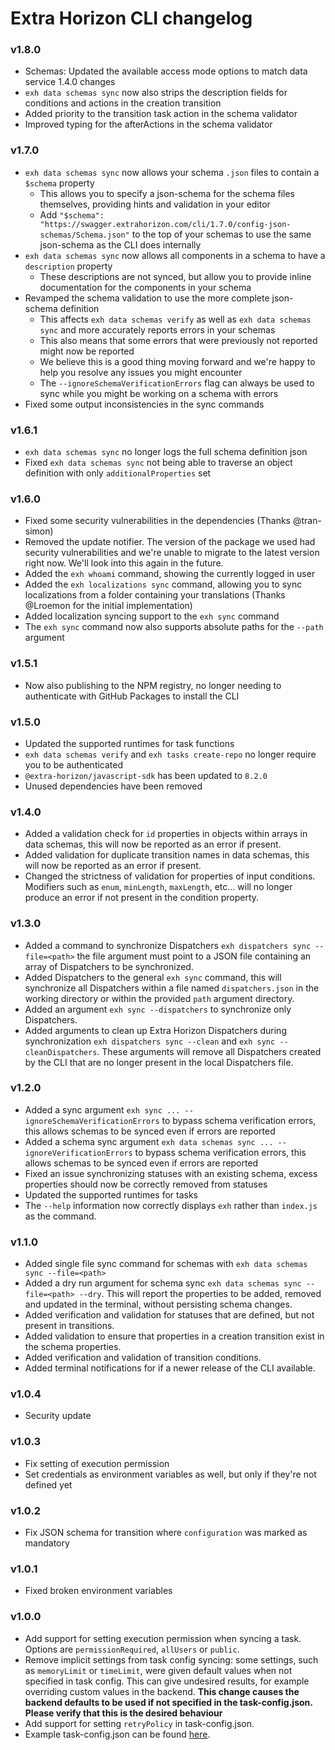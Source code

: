 # Extra Horizon CLI changelog

### v1.8.0
* Schemas: Updated the available access mode options to match data service 1.4.0 changes
* `exh data schemas sync` now also strips the description fields for conditions and actions in the creation transition
* Added priority to the transition task action in the schema validator
* Improved typing for the afterActions in the schema validator

### v1.7.0
* `exh data schemas sync` now allows your schema `.json` files to contain a `$schema` property
  * This allows you to specify a json-schema for the schema files themselves, providing hints and validation in your editor
  * Add `"$schema": "https://swagger.extrahorizon.com/cli/1.7.0/config-json-schemas/Schema.json"` to the top of your schemas to use the same json-schema as the CLI does internally
* `exh data schemas sync` now allows all components in a schema to have a `description` property
  * These descriptions are not synced, but allow you to provide inline documentation for the components in your schema
* Revamped the schema validation to use the more complete json-schema definition
  * This affects `exh data schemas verify` as well as `exh data schemas sync` and more accurately reports errors in your schemas
  * This also means that some errors that were previously not reported might now be reported
  * We believe this is a good thing moving forward and we're happy to help you resolve any issues you might encounter
  * The `--ignoreSchemaVerificationErrors` flag can always be used to sync while you might be working on a schema with errors
* Fixed some output inconsistencies in the sync commands

### v1.6.1
* `exh data schemas sync` no longer logs the full schema definition json
* Fixed `exh data schemas sync` not being able to traverse an object definition with only `additionalProperties` set

### v1.6.0
* Fixed some security vulnerabilities in the dependencies (Thanks @tran-simon)
* Removed the update notifier. The version of the package we used had security vulnerabilities and we're unable to migrate to the latest version right now. We'll look into this again in the future.
* Added the `exh whoami` command, showing the currently logged in user
* Added the `exh localizations sync` command, allowing you to sync localizations from a folder containing your translations (Thanks @Lroemon for the initial implementation)
* Added localization syncing support to the `exh sync` command
* The `exh sync` command now also supports absolute paths for the `--path` argument

### v1.5.1
* Now also publishing to the NPM registry, no longer needing to authenticate with GitHub Packages to install the CLI

### v1.5.0
* Updated the supported runtimes for task functions
* `exh data schemas verify` and `exh tasks create-repo` no longer require you to be authenticated
* `@extra-horizon/javascript-sdk` has been updated to `8.2.0`
* Unused dependencies have been removed

### v1.4.0
* Added a validation check for `id` properties in objects within arrays in data schemas, this will now be reported as an error if present.
* Added validation for duplicate transition names in data schemas, this will now be reported as an error if present.
* Changed the strictness of validation for properties of input conditions. Modifiers such as `enum`, `minLength`, `maxLength`, etc... will no longer produce an error if not present in the condition property.

### v1.3.0
* Added a command to synchronize Dispatchers `exh dispatchers sync --file=<path>` the file argument must point to a JSON file containing an array of Dispatchers to be synchronized.
* Added Dispatchers to the general `exh sync` command, this will synchronize all Dispatchers within a file named `dispatchers.json` in the working directory or within the provided `path` argument directory.
* Added an argument `exh sync --dispatchers` to synchronize only Dispatchers.
* Added arguments to clean up Extra Horizon Dispatchers during synchronization `exh dispatchers sync --clean` and `exh sync --cleanDispatchers`. These arguments will remove all Dispatchers created by the CLI that are no longer present in the local Dispatchers file.

### v1.2.0
* Added a sync argument `exh sync ... --ignoreSchemaVerificationErrors` to bypass schema verification errors, this allows schemas to be synced even if errors are reported
* Added a schema sync argument `exh data schemas sync ... --ignoreVerificationErrors` to bypass schema verification errors, this allows schemas to be synced even if errors are reported
* Fixed an issue synchronizing statuses with an existing schema, excess properties should now be correctly removed from statuses
* Updated the supported runtimes for tasks
* The `--help` information now correctly displays `exh` rather than `index.js` as the command.

### v1.1.0
* Added single file sync command for schemas with `exh data schemas sync --file=<path>`
* Added a dry run argument for schema sync `exh data schemas sync --file=<path> --dry`. This will report the properties to be added, removed and updated in the terminal, without persisting schema changes.
* Added verification and validation for statuses that are defined, but not present in transitions.
* Added validation to ensure that properties in a creation transition exist in the schema properties.
* Added verification and validation of transition conditions.
* Added terminal notifications for if a newer release of the CLI available.

### v1.0.4
* Security update

### v1.0.3
* Fix setting of execution permission
* Set credentials as environment variables as well, but only if they're not defined yet

### v1.0.2
* Fix JSON schema for transition where `configuration` was marked as mandatory

### v1.0.1
* Fixed broken environment variables

### v1.0.0

* Add support for setting execution permission when syncing a task. Options are `permissionRequired`, `allUsers` or `public`.
* Remove implicit settings from task config syncing: some settings, such as `memoryLimit` or `timeLimit`, were given default values when not specified in task config. This can give undesired results, for example overriding custom values in the backend. __This change causes the backend defaults to be used if not specified in the task-config.json. Please verify that this is the desired behaviour__
* Add support for setting `retryPolicy` in task-config.json.
* Example task-config.json can be found [here](examples/task-config.example.json).
